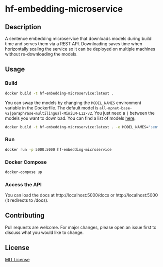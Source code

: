 # hf-embedding-microservice

## Description
A sentence embedding microservice that downloads models during build time and serves them via a REST API. Downloading saves time when horizontally scaling the service so it can be deployed on multiple machines without re-downloading the models.



## Usage
### Build
```bash
docker build -t hf-embedding-microservice:latest . 
```

You can swap the models by changing the `MODEL_NAMES` environment variable in the Dockerfile. The default model is `all-mpnet-base-v2|paraphrase-multilingual-MiniLM-L12-v2`. You just need a `|` between the models you want to download. You can find a list of models [here](https://huggingface.co/sentence-transformers).

```bash
docker build -t hf-embedding-microservice:latest . -e MODEL_NAMES="sentence-transformers/paraphrase-MiniLM-L6-v2"
```

### Run
```bash
docker run -p 5000:5000 hf-embedding-microservice
```

### Docker Compose
```bash
docker-compose up
```

### Access the API
You can load the docs at http://localhost:5000/docs or http://localhost:5000 (it redirects to /docs).

## Contributing
Pull requests are welcome. For major changes, please open an issue first to discuss what you would like to change.

## License
[MIT License](https://choosealicense.com/licenses/mit/)